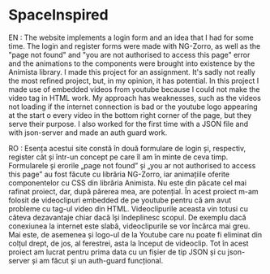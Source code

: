 # SpaceInspired

EN : The website implements a login form and an idea that I had for some time. 
The login and register forms were made with NG-Zorro, as well as the "page not found" and "you are not authorised to access this page" error 
and the animations to the components were brought into existence by the Animista library. I made this project for an assignment. It's sadly not really the most refined project, but, in my opinion, it has potential. In this project I made use of embedded videos from youtube because I could not make the video tag in HTML work. My approach has weaknesses, such as the videos not loading if the internet connection is bad or the youtube logo appearing at the start o every video in the bottom right corner of the page, but they serve their purpose. I also worked for the first time with a JSON file and with json-server and made an auth guard work. 

RO : Esența acestui site constă în două formulare de login și, respectiv, register cât și într-un concept pe care îl am în minte de ceva timp. Formularele și erorile „page not found” și „you ar not authorised to access this page” au fost făcute cu librăria NG-Zorro, iar animațiile oferite componentelor cu CSS din librăria Animista. Nu este din păcate cel mai rafinat proiect, dar, după părerea mea, are potențial. În acest proiect m-am folosit de videoclipuri embedded de pe youtube pentru că am avut probleme cu tag-ul video din HTML. Videoclipurile aceasta vin totusi cu câteva dezavantaje chiar dacă își îndeplinesc scopul. De exemplu dacă conexiunea la internet este slabă, videoclipurile se vor încărca mai greu. Mai este, de asemenea și logo-ul de la Youtube care nu poate fi eliminat din colțul drept, de jos, al ferestrei, asta la început de videoclip. Tot în acest proiect am lucrat pentru prima data cu un fișier de tip JSON și cu json-server și am făcut și un auth-guard funcțional.
